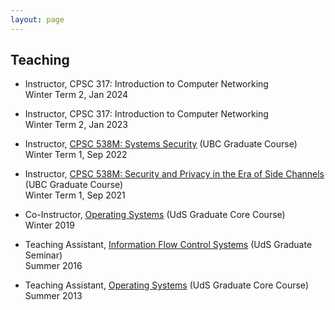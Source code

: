```yaml
---
layout: page
---
```


## Teaching

- Instructor, CPSC 317: Introduction to Computer Networking<br>
Winter Term 2, Jan 2024

- Instructor, CPSC 317: Introduction to Computer Networking<br>
Winter Term 2, Jan 2023

- Instructor, [CPSC 538M: Systems Security](https://aasthakm.github.io/courses/cpsc538m.html) (UBC Graduate Course)<br>
Winter Term 1, Sep 2022

- Instructor, [CPSC 538M: Security and Privacy in the Era of Side Channels](https://aasthakm.github.io/courses/2021w1/cpsc538m.html) (UBC Graduate Course)<br>
Winter Term 1, Sep 2021

- Co-Instructor, [Operating Systems](https://courses.mpi-sws.org/os-ws19/) (UdS Graduate Core Course)<br>
Winter 2019

- Teaching Assistant, [Information Flow Control Systems](https://people.mpi-sws.org/~dg/teaching/ifcs2016/ifcs2016.html) (UdS Graduate Seminar)<br>
Summer 2016

- Teaching Assistant, [Operating Systems](http://courses.mpi-sws.org/os-ss13/) (UdS Graduate Core Course)<br>
Summer 2013

